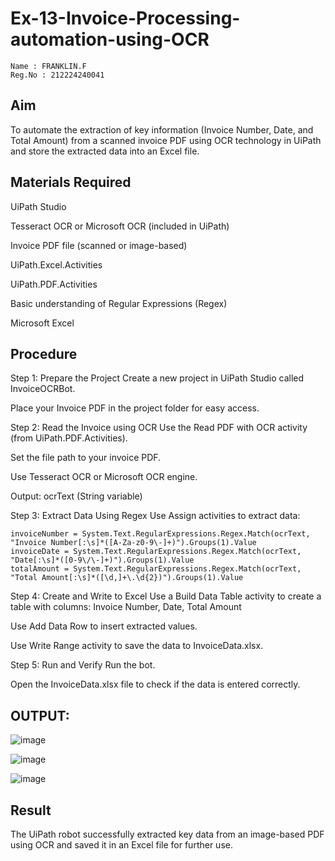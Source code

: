 # Ex-13-Invoice-Processing-automation-using-OCR

~~~
Name : FRANKLIN.F
Reg.No : 212224240041
~~~

## Aim
To automate the extraction of key information (Invoice Number, Date, and Total Amount) from a scanned invoice PDF using OCR technology in UiPath and store the extracted data into an Excel file.

## Materials Required
UiPath Studio

Tesseract OCR or Microsoft OCR (included in UiPath)

Invoice PDF file (scanned or image-based)

UiPath.Excel.Activities

UiPath.PDF.Activities

Basic understanding of Regular Expressions (Regex)

Microsoft Excel

## Procedure
Step 1: Prepare the Project
Create a new project in UiPath Studio called InvoiceOCRBot.

Place your Invoice PDF in the project folder for easy access.

Step 2: Read the Invoice using OCR
Use the Read PDF with OCR activity (from UiPath.PDF.Activities).

Set the file path to your invoice PDF.

Use Tesseract OCR or Microsoft OCR engine.

Output: ocrText (String variable)

Step 3: Extract Data Using Regex
Use Assign activities to extract data:

~~~
invoiceNumber = System.Text.RegularExpressions.Regex.Match(ocrText, "Invoice Number[:\s]*([A-Za-z0-9\-]+)").Groups(1).Value  
invoiceDate = System.Text.RegularExpressions.Regex.Match(ocrText, "Date[:\s]*([0-9\/\-]+)").Groups(1).Value  
totalAmount = System.Text.RegularExpressions.Regex.Match(ocrText, "Total Amount[:\s]*([\d,]+\.\d{2})").Groups(1).Value
~~~

 Step 4: Create and Write to Excel
Use a Build Data Table activity to create a table with columns:
Invoice Number, Date, Total Amount

Use Add Data Row to insert extracted values.

Use Write Range activity to save the data to InvoiceData.xlsx.

Step 5: Run and Verify
Run the bot.

Open the InvoiceData.xlsx file to check if the data is entered correctly.

## OUTPUT:
![image](https://github.com/user-attachments/assets/4ec0ce4d-4329-449a-ac1e-185eb1391e7a)

![image](https://github.com/user-attachments/assets/ffc51de5-3e48-4f29-8c38-39b755f52759)

![image](https://github.com/user-attachments/assets/a3abd43c-fbaf-46ab-9551-634d0ec2fea6)

## Result
The UiPath robot successfully extracted key data from an image-based PDF using OCR and saved it in an Excel file for further use.
